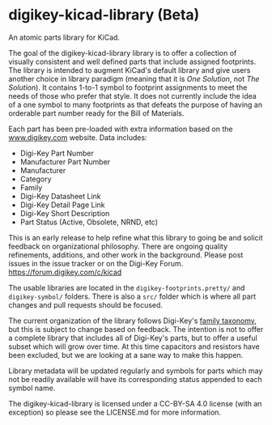# digikey-kicad-library (Beta)
An atomic parts library for KiCad.

The goal of the digikey-kicad-library library is to offer a collection of visually consistent and well defined parts that include assigned footprints.  The library is intended to augment KiCad's default library and give users another choice in library paradigm (meaning that it is *One Solution*, not *The Solution*).  It contains 1-to-1 symbol to footprint assignments to meet the needs of those who prefer that style.  It does not currently include the idea of a one symbol to many footprints as that defeats the purpose of having an orderable part number ready for the Bill of Materials.  

Each part has been pre-loaded with extra information based on the www.digikey.com website.  Data includes:

- Digi-Key Part Number
- Manufacturer Part Number
- Manufacturer
- Category
- Family
- Digi-Key Datasheet Link
- Digi-Key Detail Page Link
- Digi-Key Short Description
- Part Status (Active, Obsolete, NRND, etc)

This is an early release to help refine what this library to going be and solicit feedback on organizational philosophy. There are ongoing quality refinements, additions, and other work in the background.  Please post issues in the issue tracker or on the Digi-Key Forum. https://forum.digikey.com/c/kicad

The usable libraries are located in the `digikey-footprints.pretty/` and `digikey-symbol/` folders.  There is also a `src/` folder which is where all part changes and pull requests should be focused.

The current organization of the library follows Digi-Key's [family taxonomy](http://www.eewiki.net/display/Resources/Become+a+Digi-Key+Master#BecomeaDigi-KeyMaster-Digi-KeyTerminology), but this is subject to change based on feedback.  The intention is not to offer a complete library that includes all of Digi-Key's parts, but to offer a useful subset which will grow over time.  At this time capacitors and resistors have been excluded, but we are looking at a sane way to make this happen. 

Library metadata will be updated regularly and symbols for parts which may not be readily available will have its corresponding status appended to each symbol name.

The digikey-kicad-library is licensed under a CC-BY-SA 4.0 license (with an exception) so please see the LICENSE.md for more information.
